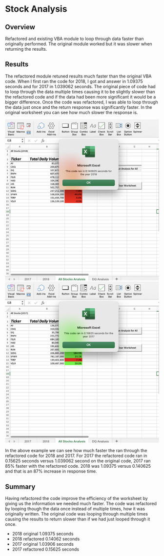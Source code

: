 # Stock Analysis


## Overview

Refactored and existing VBA module to loop through data faster than originally performed. The original module worked but it was slower when returning the results. 

## Results 

The refactored module retuned results much faster than the original VBA code. When I first ran the code for 2018, I got and answer in 1.09375 seconds and for 2017 in 1.039062 seconds. The original piece of code had to loop through the data multiple times causing it to be slightly slower than the refactored code and if the data had been more significant it would be a bigger difference. Once the code was refactored, I was able to loop through the data just once and the return response was significantly faster. 
In the original worksheet you can see how much slower the response is.


![](VBA_Challenge_2018.png) 
![](VBA_Challenge_2017.png)

In the above example we can see how much faster the ran through the refactored code for 2018 and 2017. For 2017 the refactored code ran in 0.15625 seconds versus 1.039062 second on the original code, 2017 ran 85% faster with the refactored code. 2018 was 1.09375 versus 0.140625 and that is an 87% increase in response time. 

## Summary
Having refactored the code improve the efficiency of the worksheet by giving us the information we needed much faster. The code was refactored by looping though the data once instead of multiple times, how it was originally written. The original code was looping through multiple times causing the results to return slower than if we had just looped through it once. 

-	2018 original 		1.09375 seconds 
-	2018 refactored 	0.14062 seconds
-	2017 original 		1.03906 seconds
-	2017 refactored	  0.15625 seconds
